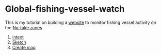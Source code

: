 # Global-fishing-vessel-watch
This is my tutorial on building a <a href="http://www.chyangdesign.com/" target="null">website</a> to monitor fishing vessel activity on the [No-take zones](http://www.protectplanetocean.org/introduction/introbox/glossary/glossary/introduction-item.html#notake). 

1. [Intent](Intent.md)
2. [Sketch](Quick_sketches.md)
3. [Create map](Create_map)
